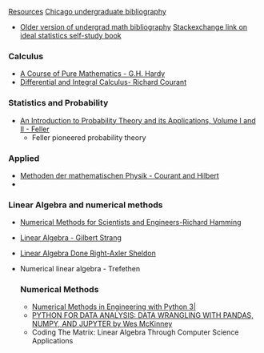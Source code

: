 [Resources](Resources.md)
[Chicago undergraduate bibliography](https://github.com/ystael/chicago-ug-math-bib)
- [Older version of undergrad math bibliography](https://www.ocf.berkeley.edu/~abhishek/chicmath.htm)
[Stackexchange link on ideal statistics self-study book](https://stats.stackexchange.com/questions/160261/path-to-mathematical-statistics-without-analysis-background-ideal-textbook-for)
### Calculus
- [A Course of Pure Mathematics - G.H. Hardy](https://en.m.wikipedia.org/wiki/A_Course_of_Pure_Mathematics)
- [Differential and Integral Calculus- Richard Courant](https://en.m.wikipedia.org/wiki/Richard_Courant)
### Statistics and Probability

- [An Introduction to Probability Theory and its Applications, Volume I and II - Feller](https://en.wikipedia.org/wiki/William_Feller)
	- Feller pioneered probability theory


### Applied
- [Methoden der mathematischen Physik - Courant and Hilbert](https://en.m.wikipedia.org/wiki/Methoden_der_mathematischen_Physik)
- 
### Linear Algebra and numerical methods

- [Numerical Methods for Scientists and Engineers-Richard Hamming](https://en.m.wikipedia.org/wiki/Richard_Hamming)
    
- [Linear Algebra - Gilbert Strang](https://scicomp.stackexchange.com/questions/1040/which-linear-algebra-texts-should-i-read-before-learning-numerical-linear-algebr)
    
- [Linear Algebra Done Right-Axler Sheldon](https://scicomp.stackexchange.com/questions/1040/which-linear-algebra-texts-should-i-read-before-learning-numerical-linear-algebr)
    
- Numerical linear algebra - Trefethen
    
    ### Numerical Methods
    
    - [Numerical Methods in Engineering with Python 3|](https://books.google.co.jp/books/about/Numerical_Methods_in_Engineering_with_Py.html?id=aJkXoxxoCoUC&redir_esc=y)
    - [PYTHON FOR DATA ANALYSIS: DATA WRANGLING WITH PANDAS, NUMPY, AND JUPYTER by Wes McKinney](https://pythonbooks.org/topical-books/numeric-and-big-data/)
    - Coding The Matrix: Linear Algebra Through Computer Science Applications
    
